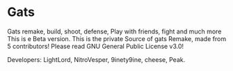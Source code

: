 # Gats
Gats remake, build, shoot, defense, Play with friends, fight and much more
This is e Beta version.
This is the private Source of gats Remake, made from 5 contributors!
Please read GNU General Public License v3.0!

Developers:
LightLord, NitroVesper, 9inety9ine, cheese, Peak.

